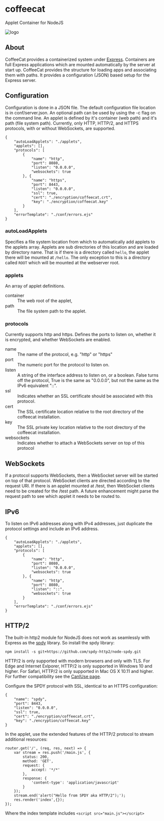 # coffeecat
Applet Container for NodeJS

![logo](https://cdn.rawgit.com/mlaanderson/coffeecat/f430499d/applets/ROOT/public/coffeecat.png)

## About
CoffeeCat provides a containerized system under [Express](https://www.expressjs.com). Containers are full Express applications
which are mounted automatically by the server at start up. CoffeeCat provides the structure for loading apps and associating them
with paths. It provides a configuration (JSON) based setup for the Express server.

## Configuration
Configuration is done in a JSON file. The default configuration file location is in conf/server.json. An optional path
can be used by using the -c flag on the command line. An applet is defined by it's container (web path) and it's path (file system path).
Currently, only HTTP, HTTP/2, and HTTPS protocols, with or without WebSockets, are supported.

```
{
    "autoLoadApplets": "./applets",
    "applets": [],
    "protocols": [
        {
            "name": "http",
            "port": 8080,
            "listen": "0.0.0.0",
            "websockets": true
        }, {
            "name": "https",
            "port": 8443,
            "listen": "0.0.0.0",
            "ssl": true,
            "cert": "./encryption/coffeecat.crt",
            "key": "./encryption/coffeecat.key"
        }
    ],
    "errorTemplate": "./conf/errors.ejs"
}
```
### autoLoadApplets
Specifies a file system location from which to automatically add applets to the applets array. Applets are sub directories
of this location and are loaded by directory name. That is if there is a directory called `hello`, the applet there will be mounted at
`/hello`. The only exception to this is a directory called `ROOT` which will be mounted at the webserver root.

### applets
An array of applet definitions. 
<dl>
    <dt>container</dt>
    <dd>The web root of the applet,</dd>
    <dt>path</dt>
    <dd>The file system path to the applet.</dd>
</dl>

### protocols
Currently supports http and https. Defines the ports to listen on, whether it is encrypted, and whether WebSockets are enabled.
<dl>
    <dt>name</dt>
    <dd>The name of the protocol, e.g. "http" or "https"</dd>
    <dt>port</dt>
    <dd>The numeric port for the protocol to listen on.</dd>
    <dt>listen</dt>
    <dd>A string of the interface address to listen on, or a boolean. False turns off the protocol, True is the same as "0.0.0.0", but not the same as the IPv6 equivalent "::".</dd>
    <dt>ssl</dt>
    <dd>Indicates whether an SSL certificate should be associated with this protocol.</dd>
    <dt>cert</dt>
    <dd>The SSL certificate location relative to the root directory of the coffeecat installation.</dd>
    <dt>key</dt>
    <dd>The SSL private key location relative to the root directory of the coffeecat installation.</dd>
    <dt>websockets</dt>
    <dd>Indicates whether to attach a WebSockets server on top of this protocol</dd>
</dl>

## WebSockets
If a protocol supports WebSockets, then a WebSocket server will be started on top of that protocol. WebSocket clients are directed according to the request URI. If there is an applet mounted at /test, then WebSocket clients need to be created for the /test path. A future enhancement might parse the request path to see which applet it needs to be routed to.

## IPv6
To listen on IPv6 addresses along with IPv4 addresses, just duplicate the protocol settings and include an IPv6 address.
```
{
    "autoLoadApplets": "./applets",
    "applets": [],
    "protocols": [
        {
            "name": "http",
            "port": 8080,
            "listen": "0.0.0.0",
            "websockets": true
        }, {
            "name": "http",
            "port": 8080,
            "listen": "::",
            "websockets": true
        }
    ],
    "errorTemplate": "./conf/errors.ejs"
}
```

## HTTP/2
The built-in http2 module for NodeJS does not work as seamlessly with Express as the [spdy](https://github.com/spdy-http2/node-spdy) library. So install
the spdy library:
````
npm install -s git+https://github.com/spdy-http2/node-spdy.git
````

HTTP/2 is only supported with modern browsers and only with TLS. For Edge and Internet Exlporer, HTTP/2 is only supported in Windows 10 and higher. For Safari, HTTP/2 
is only supported in Mac OS X 10.11 and higher. For further compatibility see the [CanIUse page](https://caniuse.com/#feat=http2).

Configure the SPDY protocol with SSL, identical to an HTTPS configuration:
````
{
    "name": "spdy",
    "port": 8443,
    "listen": "0.0.0.0",
    "ssl": true,
    "cert": "./encryption/coffeecat.crt",
    "key": "./encryption/coffeecat.key"
}
````

In the applet, use the extended features of the HTTP/2 protocol to stream additional resources:

````
router.get('/', (req, res, next) => {
    var stream = res.push('/main.js', {
        status: 200,
        method: 'GET',
        request: {
            accept: '*/*'
        },
        response: {
            'content-type': 'application/javascript'
        }
    });
    stream.end('alert("Hello from SPDY aka HTTP/2");');
    res.render('index',{}); 
});
````
Where the index template includes ``<script src="main.js"></script>``